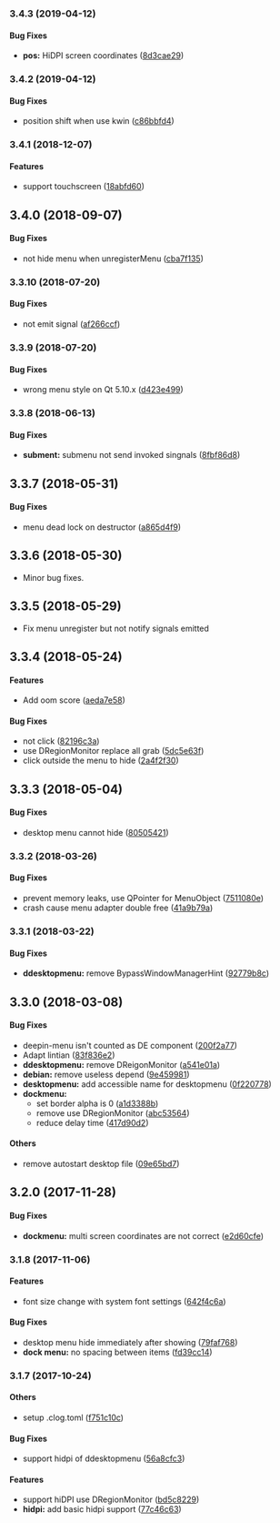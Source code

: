 <a name="3.4.3"></a>
### 3.4.3 (2019-04-12)


#### Bug Fixes

* **pos:**  HiDPI screen coordinates ([8d3cae29](https://github.com/linuxdeepin/deepin-menu/commit/8d3cae292312fc56b16e610afb8bb65641fcaefc))



<a name="3.4.2"></a>
### 3.4.2 (2019-04-12)


#### Bug Fixes

*   position shift when use kwin ([c86bbfd4](https://github.com/linuxdeepin/deepin-menu/commit/c86bbfd4643ceef903b1469ee4847b1cba770711))



<a name="3.4.1"></a>
### 3.4.1 (2018-12-07)


#### Features

*   support touchscreen ([18abfd60](https://github.com/linuxdeepin/deepin-menu/commit/18abfd60a9291c34c200ce3a8aa50ccf0cd99d39))



<a name=""></a>
##  3.4.0 (2018-09-07)


#### Bug Fixes

*   not hide menu when unregisterMenu ([cba7f135](https://github.com/linuxdeepin/deepin-menu/commit/cba7f135edbdbaa7df903f43dea86a0cfbafb038))



<a name="3.3.10"></a>
### 3.3.10 (2018-07-20)


#### Bug Fixes

*   not emit signal ([af266ccf](https://github.com/linuxdeepin/deepin-menu/commit/af266ccf7ecc615f7dc2035969694de3606ef384))



<a name="3.3.9"></a>
### 3.3.9 (2018-07-20)


#### Bug Fixes

*   wrong menu style on Qt 5.10.x ([d423e499](https://github.com/linuxdeepin/deepin-menu/commit/d423e499dbb9e4fd1a5c46a5311909776bbd6313))



<a name="3.3.8"></a>
### 3.3.8 (2018-06-13)


#### Bug Fixes

* **subment:**  submenu not send invoked singnals ([8fbf86d8](https://github.com/linuxdeepin/deepin-menu/commit/8fbf86d8b34371f10fb8af1f71ee308294633191))



<a name="3.3.7"></a>
## 3.3.7 (2018-05-31)


#### Bug Fixes

*   menu dead lock on destructor ([a865d4f9](https://github.com/linuxdeepin/deepin-menu/commit/a865d4f9040e0f0102aaa9ce68d5d8a399349b46))



<a name="3.3.6"></a>
## 3.3.6 (2018-05-30)

*   Minor bug fixes.


<a name="3.3.5"></a>
## 3.3.5 (2018-05-29)

*   Fix menu unregister but not notify signals emitted


<a name="3.3.4"></a>
## 3.3.4 (2018-05-24)


#### Features

*   Add oom score ([aeda7e58](https://github.com/linuxdeepin/deepin-menu/commit/aeda7e58658184c1305b2114fa20fd9248de2d61))

#### Bug Fixes

*   not click ([82196c3a](https://github.com/linuxdeepin/deepin-menu/commit/82196c3a4a14ff189f06831d02bc1f844b5ba53b))
*   use DRegionMonitor replace all grab ([5dc5e63f](https://github.com/linuxdeepin/deepin-menu/commit/5dc5e63f24973d17ec371ef9e10cc0387b738997))
*   click outside the menu to hide ([2a4f2f30](https://github.com/linuxdeepin/deepin-menu/commit/2a4f2f3093daadf4b751f705aa3b3583f3238a0d))



<a name="3.3.3"></a>
## 3.3.3 (2018-05-04)


#### Bug Fixes

*   desktop menu cannot hide ([80505421](https://github.com/linuxdeepin/deepin-menu/commit/80505421a26d704e9c819829651bc684412c6394))



<a name="3.3.2"></a>
### 3.3.2 (2018-03-26)


#### Bug Fixes

*   prevent memory leaks, use QPointer for MenuObject ([7511080e](https://github.com/linuxdeepin/deepin-menu/commit/7511080ec142709b7f5bdefba84627c2ad82f234))
*   crash cause menu adapter double free ([41a9b79a](https://github.com/linuxdeepin/deepin-menu/commit/41a9b79a8734cbd04b9194647420f81e52633ff3))



<a name="3.3.1"></a>
### 3.3.1 (2018-03-22)


#### Bug Fixes

* **ddesktopmenu:**  remove BypassWindowManagerHint ([92779b8c](https://github.com/linuxdeepin/deepin-menu/commit/92779b8ca7228c8fa5206acc554459aa8da6737d))



<a name=""></a>
##  3.3.0 (2018-03-08)


#### Bug Fixes

*   deepin-menu isn't counted as DE component ([200f2a77](https://github.com/linuxdeepin/deepin-menu/commit/200f2a77740149c6fa5d7ca0aa513cb194098d58))
*   Adapt lintian ([83f836e2](https://github.com/linuxdeepin/deepin-menu/commit/83f836e2a762a80b4fbec20eac39a316c894329a))
* **ddesktopmenu:**  remove DReigonMonitor ([a541e01a](https://github.com/linuxdeepin/deepin-menu/commit/a541e01a1b09d60cb6c46defaec5e85096ddc3d3))
* **debian:**  remove useless depend ([9e459981](https://github.com/linuxdeepin/deepin-menu/commit/9e45998180cfa55a9c1136772621acbca851474c))
* **desktopmenu:**  add accessible name for desktopmenu ([0f220778](https://github.com/linuxdeepin/deepin-menu/commit/0f220778c806f36a66aaa705f91390b4704e26b4))
* **dockmenu:**
  *  set border alpha is 0 ([a1d3388b](https://github.com/linuxdeepin/deepin-menu/commit/a1d3388b97418f717124897ae61b3126f36f93b7))
  *  remove use DRegionMonitor ([abc53564](https://github.com/linuxdeepin/deepin-menu/commit/abc535647ef8bf00e8ba77eb838cd593e28ae761))
  *  reduce delay time ([417d90d2](https://github.com/linuxdeepin/deepin-menu/commit/417d90d2af4338abf7e0cf259b3e7dd507e78cc6))

#### Others

*   remove autostart desktop file ([09e65bd7](https://github.com/linuxdeepin/deepin-menu/commit/09e65bd7bd46c9aa6cdd1b205aa4e4f7be33ef0c))



<a name=""></a>
##  3.2.0 (2017-11-28)


#### Bug Fixes

* **dockmenu:**  multi screen coordinates are not correct ([e2d60cfe](https://github.com/linuxdeepin/deepin-menu/commit/e2d60cfe9d5591cb48665b8ea584da7f96c1c1d8))



<a name="3.1.8"></a>
### 3.1.8 (2017-11-06)


#### Features

*   font size change with system font settings ([642f4c6a](https://github.com/linuxdeepin/deepin-menu/commit/642f4c6ad8a55fb35a8bfaf0bd3fe3efc8060862))

#### Bug Fixes

*   desktop menu hide immediately after showing ([79faf768](https://github.com/linuxdeepin/deepin-menu/commit/79faf768bf20c34a93adb6c73a4d742c5310aedd))
* **dock menu:**  no spacing between items ([fd39cc14](https://github.com/linuxdeepin/deepin-menu/commit/fd39cc144b39f2fe80335fb304ed64762252ed1a))



<a name="3.1.7"></a>
### 3.1.7 (2017-10-24)


#### Others

*   setup .clog.toml ([f751c10c](https://github.com/linuxdeepin/deepin-menu/commit/f751c10c3dbed6d920a1af2b297c38809e3e7853))

#### Bug Fixes

*   support hidpi of ddesktopmenu ([56a8cfc3](https://github.com/linuxdeepin/deepin-menu/commit/56a8cfc365eb5c2d5612f158d8db6716cec41a43))

#### Features

*   support hiDPI use DRegionMonitor ([bd5c8229](https://github.com/linuxdeepin/deepin-menu/commit/bd5c8229728d4429444ed9061d6b9cfe2f604eba))
* **hidpi:**  add basic hidpi support ([77c46c63](https://github.com/linuxdeepin/deepin-menu/commit/77c46c63f55ec8f510bab4db4e0c276c6a94e7a6))



